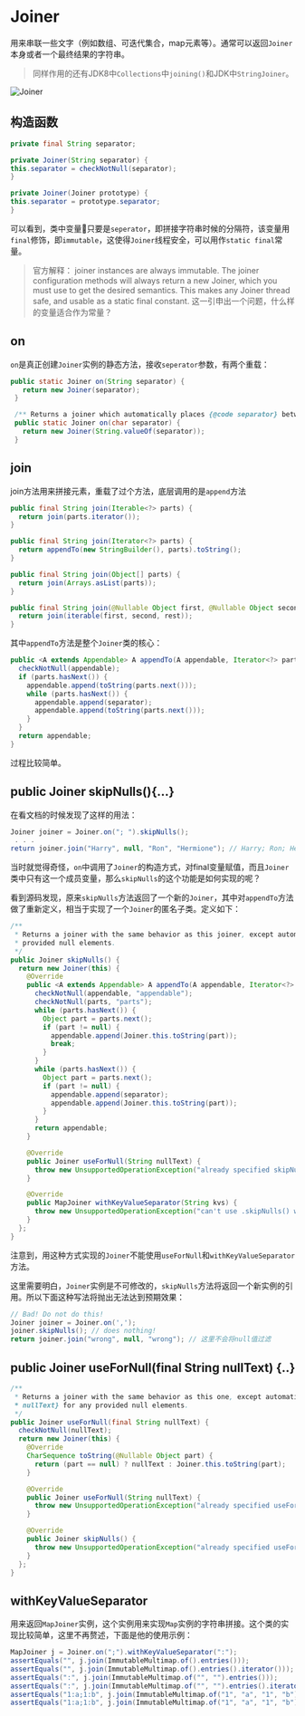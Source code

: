 # Joiner

用来串联一些文字（例如数组、可迭代集合，map元素等）。通常可以返回`Joiner`本身或者一个最终结果的字符串。

> 同样作用的还有JDK8中`Collections`中`joining()`和JDK中`StringJoiner`。

![Joiner](https://ws1.sinaimg.cn/large/006tNc79ly1fvty3vqjzij30iy0qi74q.jpg)


## 构造函数
```Java
private final String separator;

private Joiner(String separator) {
this.separator = checkNotNull(separator);
}

private Joiner(Joiner prototype) {
this.separator = prototype.separator;
}
```
可以看到，类中变量只要是`seperator`，即拼接字符串时候的分隔符，该变量用`final`修饰，即`immutable`，这使得`Joiner`线程安全，可以用作`static final`常量。

> 官方解释： joiner instances are always immutable. The joiner configuration methods will always return a new Joiner, which you must use to get the desired semantics. This makes any Joiner thread safe, and usable as a static final constant.
> 这一引申出一个问题，什么样的变量适合作为常量？



## on
`on`是真正创建`Joiner`实例的静态方法，接收`seperator`参数，有两个重载：
```Java
public static Joiner on(String separator) {
   return new Joiner(separator);
 }

 /** Returns a joiner which automatically places {@code separator} between consecutive elements. */
 public static Joiner on(char separator) {
   return new Joiner(String.valueOf(separator));
 }
```

## join
join方法用来拼接元素，重载了过个方法，底层调用的是`append`方法
```Java
public final String join(Iterable<?> parts) {
  return join(parts.iterator());
}

public final String join(Iterator<?> parts) {
  return appendTo(new StringBuilder(), parts).toString();
}

public final String join(Object[] parts) {
  return join(Arrays.asList(parts));
}

public final String join(@Nullable Object first, @Nullable Object second, Object... rest) {
  return join(iterable(first, second, rest));
}
```

其中`appendTo`方法是整个`Joiner`类的核心：
```Java
public <A extends Appendable> A appendTo(A appendable, Iterator<?> parts) throws IOException {
  checkNotNull(appendable);
  if (parts.hasNext()) {
    appendable.append(toString(parts.next()));
    while (parts.hasNext()) {
      appendable.append(separator);
      appendable.append(toString(parts.next()));
    }
  }
  return appendable;
}
```
过程比较简单。

## public Joiner skipNulls(){...}
在看文档的时候发现了这样的用法：
```Java
Joiner joiner = Joiner.on("; ").skipNulls();
 . . .
return joiner.join("Harry", null, "Ron", "Hermione"); // Harry; Ron; Hermione
```
当时就觉得奇怪，`on`中调用了`Joiner`的构造方式，对final变量赋值，而且`Joiner`类中只有这一个成员变量，那么`skipNulls`的这个功能是如何实现的呢？

看到源码发现，原来`skipNulls`方法返回了一个新的`Joiner`，其中对`appendTo`方法做了重新定义，相当于实现了一个`Joiner`的匿名子类。定义如下：
```Java
/**
 * Returns a joiner with the same behavior as this joiner, except automatically skipping over any
 * provided null elements.
 */
public Joiner skipNulls() {
  return new Joiner(this) {
    @Override
    public <A extends Appendable> A appendTo(A appendable, Iterator<?> parts) throws IOException {
      checkNotNull(appendable, "appendable");
      checkNotNull(parts, "parts");
      while (parts.hasNext()) {
        Object part = parts.next();
        if (part != null) {
          appendable.append(Joiner.this.toString(part));
          break;
        }
      }
      while (parts.hasNext()) {
        Object part = parts.next();
        if (part != null) {
          appendable.append(separator);
          appendable.append(Joiner.this.toString(part));
        }
      }
      return appendable;
    }

    @Override
    public Joiner useForNull(String nullText) {
      throw new UnsupportedOperationException("already specified skipNulls");
    }

    @Override
    public MapJoiner withKeyValueSeparator(String kvs) {
      throw new UnsupportedOperationException("can't use .skipNulls() with maps");
    }
  };
}
```

注意到，用这种方式实现的`Joiner`不能使用`useForNull`和`withKeyValueSeparator`方法。


这里需要明白，`Joiner`实例是不可修改的，`skipNulls`方法将返回一个新实例的引用。所以下面这种写法将抛出无法达到预期效果：
```Java
// Bad! Do not do this!
Joiner joiner = Joiner.on(',');
joiner.skipNulls(); // does nothing!
return joiner.join("wrong", null, "wrong"); // 这里不会将null值过滤
```
## public Joiner useForNull(final String nullText) {..}
```Java
/**
 * Returns a joiner with the same behavior as this one, except automatically substituting {@code
 * nullText} for any provided null elements.
 */
public Joiner useForNull(final String nullText) {
  checkNotNull(nullText);
  return new Joiner(this) {
    @Override
    CharSequence toString(@Nullable Object part) {
      return (part == null) ? nullText : Joiner.this.toString(part);
    }

    @Override
    public Joiner useForNull(String nullText) {
      throw new UnsupportedOperationException("already specified useForNull");
    }

    @Override
    public Joiner skipNulls() {
      throw new UnsupportedOperationException("already specified useForNull");
    }
  };
}
```

## withKeyValueSeparator
用来返回`MapJoiner`实例，这个实例用来实现`Map`实例的字符串拼接。这个类的实现比较简单，这里不再赘述，下面是他的使用示例：

```Java
MapJoiner j = Joiner.on(";").withKeyValueSeparator(":");
assertEquals("", j.join(ImmutableMultimap.of().entries()));
assertEquals("", j.join(ImmutableMultimap.of().entries().iterator()));
assertEquals(":", j.join(ImmutableMultimap.of("", "").entries()));
assertEquals(":", j.join(ImmutableMultimap.of("", "").entries().iterator()));
assertEquals("1:a;1:b", j.join(ImmutableMultimap.of("1", "a", "1", "b").entries()));
assertEquals("1:a;1:b", j.join(ImmutableMultimap.of("1", "a", "1", "b").entries().iterator()));
```
